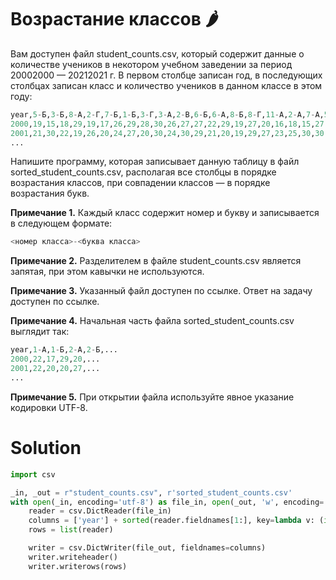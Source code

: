 # Возрастание классов 🌶️

Вам доступен файл student_counts.csv, который содержит данные о количестве учеников в некотором учебном заведении за
период 20002000 — 20212021 г. В первом столбце записан год, в последующих столбцах записан класс и количество учеников в
данном классе в этом году:

```python
year,5-Б,3-Б,8-А,2-Г,7-Б,1-Б,3-Г,3-А,2-В,6-Б,6-А,8-Б,8-Г,11-А,2-А,7-А,5-А,2-Б,10-А,11-Б,8-В,4-А,7-В,3-В,1-А,9-А,11-В
2000,19,15,18,29,19,17,26,29,28,30,26,27,27,22,29,19,27,20,16,18,15,27,19,29,22,20,23
2001,21,30,22,19,26,20,24,27,20,30,24,30,29,21,20,19,29,27,23,25,30,30,23,22,22,18,22
...
```

Напишите программу, которая записывает данную таблицу в файл sorted_student_counts.csv, располагая все столбцы в порядке
возрастания классов, при совпадении классов — в порядке возрастания букв.

**Примечание 1.** Каждый класс содержит номер и букву и записывается в следующем формате:

```python
<номер класса>-<буква класса>
```

**Примечание 2.** Разделителем в файле student_counts.csv является запятая, при этом кавычки не используются.

**Примечание 3.** Указанный файл доступен по ссылке. Ответ на задачу доступен по ссылке.

**Примечание 4.** Начальная часть файла sorted_student_counts.csv выглядит так:

```python
year,1-А,1-Б,2-А,2-Б,...
2000,22,17,29,20,...
2001,22,20,20,27,...
...
```

**Примечание 5.** При открытии файла используйте явное указание кодировки UTF-8.

# Solution

```python
import csv

_in, _out = r"student_counts.csv", r'sorted_student_counts.csv'
with open(_in, encoding='utf-8') as file_in, open(_out, 'w', encoding='utf-8', newline='') as file_out:
    reader = csv.DictReader(file_in)
    columns = ['year'] + sorted(reader.fieldnames[1:], key=lambda v: (int(v.split('-')[0]), v.split('-')[1]))
    rows = list(reader)

    writer = csv.DictWriter(file_out, fieldnames=columns)
    writer.writeheader()
    writer.writerows(rows)
```